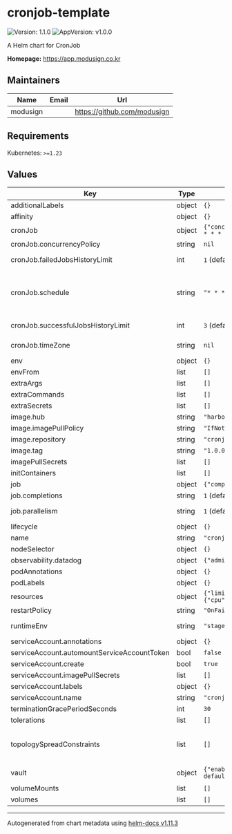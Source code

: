 # cronjob-template

![Version: 1.1.0](https://img.shields.io/badge/Version-1.1.0-informational?style=flat-square) ![AppVersion: v1.0.0](https://img.shields.io/badge/AppVersion-v1.0.0-informational?style=flat-square)

A Helm chart for CronJob

**Homepage:** <https://app.modusign.co.kr>

## Maintainers

| Name | Email | Url |
| ---- | ------ | --- |
| modusign |  | <https://github.com/modusign> |

## Requirements

Kubernetes: `>=1.23`

## Values

| Key | Type | Default | Description |
|-----|------|---------|-------------|
| additionalLabels | object | `{}` | Common labels for the all resources |
| affinity | object | `{}` |  |
| cronJob | object | `{"concurrencyPolicy":null,"failedJobsHistoryLimit":1,"schedule":"* * * * *","successfulJobsHistoryLimit":3,"timeZone":null}` | CronJob resource configuration |
| cronJob.concurrencyPolicy | string | `nil` | Either: `Allow`, `Forbid` or `Replace` |
| cronJob.failedJobsHistoryLimit | int | `1` (defaults to 1 if not specified) | Number that specifies the desired number of failed finished jobs the cron job should be run with. |
| cronJob.schedule | string | `"* * * * *"` | refer https://kubernetes.io/ko/docs/concepts/workloads/controllers/cron-jobs/#%ED%81%AC%EB%A1%A0-%EC%8A%A4%EC%BC%80%EC%A4%84-%EB%AC%B8%EB%B2%95 |
| cronJob.successfulJobsHistoryLimit | int | `3` (defaults to 3 if not specified) | Number that specifies the desired number of successful finished jobs the cron job should be run with. |
| cronJob.timeZone | string | `nil` | Available timezone evalues are listed in https://en.wikipedia.org/wiki/List_of_tz_database_time_zones |
| env | object | `{}` | Environment variables to pass to all deployed Deployments |
| envFrom | list | `[]` | envfrom in server deployment |
| extraArgs | list | `[]` | Additional command line arguments to pass to the job container |
| extraCommands | list | `[]` | Additional command line arguments to pass to the job container |
| extraSecrets | list | `[]` | extra secrets to pass to server |
| image.hub | string | `"harbor.modusign.co.kr/modusign"` | hub applied to all deployments |
| image.imagePullPolicy | string | `"IfNotPresent"` | imagePullPolicy applied to all deployments |
| image.repository | string | `"cronjob-template"` | repository applied to all deployments |
| image.tag | string | `"1.0.0"` | global image tag |
| imagePullSecrets | list | `[]` | Secrets with credentials to pull images from a private registry |
| initContainers | list | `[]` | Init containers to add to the application server pod |
| job | object | `{"completions":null,"parallelism":null}` | Job resource configuration which is created by CronJob |
| job.completions | string | `1` (defaults to 1 if not specified) | Number of successful finished jobs to retain. |
| job.parallelism | string | `1` (defaults to 1 if not specified) | Specifies the maximum desired number of pods running at the same time |
| lifecycle | object | `{}` | Specify postStart and preStop lifecycle hooks for your container |
| name | string | `"cronjob-template"` | name |
| nodeSelector | object | `{}` | Default node selector for all components |
| observability.datadog | object | `{"admissionController":{"enabled":false}}` | inject datadog admission controller env label |
| podAnnotations | object | `{}` | Annotations for the all deployed pods |
| podLabels | object | `{}` | Labels for the all deployed pods |
| resources | object | `{"limits":{"cpu":"800m","memory":"1600Mi"},"requests":{"cpu":"400m","memory":"800Mi"}}` | Resource limits and requests for the server |
| restartPolicy | string | `"OnFailure"` |  |
| runtimeEnv | string | `"stage"` | Runtime env for app.kubernetes.io/env, env, tags.datadoghq.com/env labels |
| serviceAccount.annotations | object | `{}` | Annotations applied to created service account |
| serviceAccount.automountServiceAccountToken | bool | `false` | Automount API credentials for the Service Account |
| serviceAccount.create | bool | `true` | Create server service account |
| serviceAccount.imagePullSecrets | list | `[]` | Image pull Secrets for the Service Account |
| serviceAccount.labels | object | `{}` | Labels applied to created service account |
| serviceAccount.name | string | `"cronjob-template"` | Server service account name |
| terminationGracePeriodSeconds | int | `30` | terminationGracePeriodSeconds for container lifecycle hook |
| tolerations | list | `[]` | Default tolerations for all components |
| topologySpreadConstraints | list | `[]` | Default [TopologySpreadConstraints] rules for all components # Ref: https://kubernetes.io/docs/concepts/workloads/pods/pod-topology-spread-constraints/ # If labelSelector is left out, it will default to the labelSelector of the component |
| vault | object | `{"enabled":false,"path":"stage-default/application/${service}","secrets":{}}` | Secrets variables to pass to all deployed Deployments by argocd vault plugin |
| volumeMounts | list | `[]` | Additional volumeMounts to the application server main container |
| volumes | list | `[]` | Additional volumes to the application server pod |

----------------------------------------------
Autogenerated from chart metadata using [helm-docs v1.11.3](https://github.com/norwoodj/helm-docs/releases/v1.11.3)
